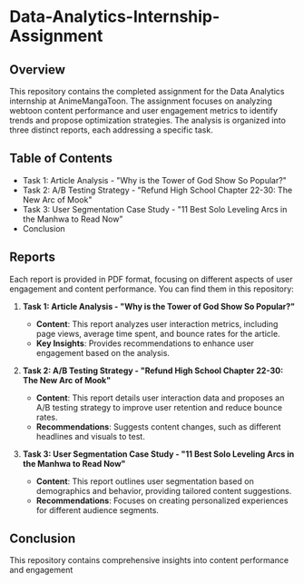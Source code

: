 # Data-Analytics-Internship-Assignment

## Overview
This repository contains the completed assignment for the Data Analytics internship at AnimeMangaToon. The assignment focuses on analyzing webtoon content performance and user engagement metrics to identify trends and propose optimization strategies. The analysis is organized into three distinct reports, each addressing a specific task.

## Table of Contents
- Task 1: Article Analysis - "Why is the Tower of God Show So Popular?"
- Task 2: A/B Testing Strategy - "Refund High School Chapter 22-30: The New Arc of Mook"
- Task 3: User Segmentation Case Study - "11 Best Solo Leveling Arcs in the Manhwa to Read Now”
- Conclusion

## Reports
Each report is provided in PDF format, focusing on different aspects of user engagement and content performance. You can find them in this repository:

1. **Task 1: Article Analysis - "Why is the Tower of God Show So Popular?"**
   - **Content**: This report analyzes user interaction metrics, including page views, average time spent, and bounce rates for the article.
   - **Key Insights**: Provides recommendations to enhance user engagement based on the analysis.
     

2. **Task 2: A/B Testing Strategy - "Refund High School Chapter 22-30: The New Arc of Mook"**
   - **Content**: This report details user interaction data and proposes an A/B testing strategy to improve user retention and reduce bounce rates.
   - **Recommendations**: Suggests content changes, such as different headlines and visuals to test.

3. **Task 3: User Segmentation Case Study - "11 Best Solo Leveling Arcs in the Manhwa to Read Now"**
   - **Content**: This report outlines user segmentation based on demographics and behavior, providing tailored content suggestions.
   - **Recommendations**: Focuses on creating personalized experiences for different audience segments.


## Conclusion
This repository contains comprehensive insights into content performance and engagement

